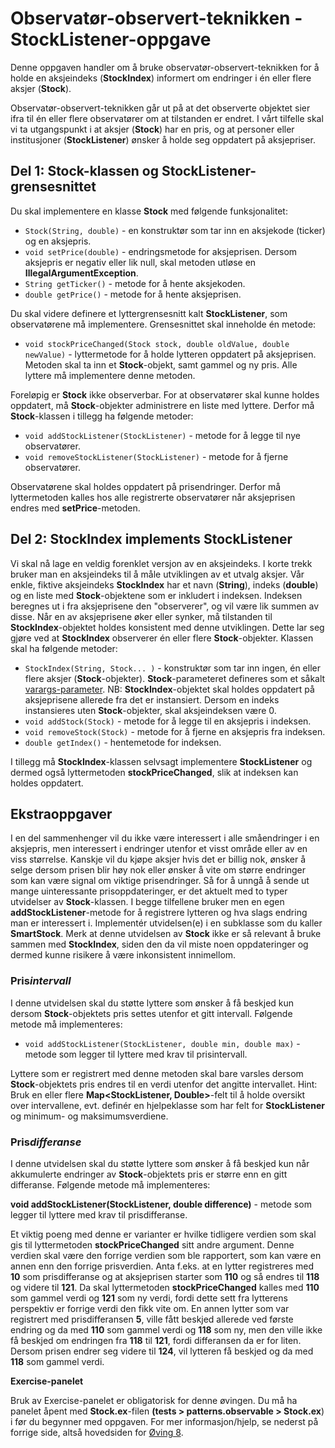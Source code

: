 # Observatør-observert-teknikken - StockListener-oppgave

Denne oppgaven handler om å bruke observatør-observert-teknikken for å holde en aksjeindeks (**StockIndex**) informert om endringer i én eller flere aksjer (**Stock**).

Observatør-observert-teknikken går ut på at det observerte objektet sier ifra til én eller flere observatører om at tilstanden er endret. I vårt tilfelle skal vi ta utgangspunkt i at aksjer (**Stock**) har en pris, og at personer eller institusjoner (**StockListener**) ønsker å holde seg oppdatert på aksjepriser.

## Del 1: Stock-klassen og StockListener-grensesnittet

Du skal implementere en klasse **Stock** med følgende funksjonalitet:

- `Stock(String, double)` - en konstruktør som tar inn en aksjekode (ticker) og en aksjepris.
- `void setPrice(double)` - endringsmetode for aksjeprisen. Dersom aksjepris er negativ eller lik null, skal metoden utløse en **IllegalArgumentException**.
- `String getTicker()` - metode for å hente aksjekoden.
- `double getPrice()` - metode for å hente aksjeprisen.

Du skal videre definere et lyttergrensesnitt kalt **StockListener**, som observatørene må implementere. Grensesnittet skal inneholde én metode:

- `void stockPriceChanged(Stock stock, double oldValue, double newValue)` - lyttermetode for å holde lytteren oppdatert på aksjeprisen. Metoden skal ta inn et **Stock**-objekt, samt gammel og ny pris. Alle lyttere må implementere denne metoden.

Foreløpig er **Stock** ikke observerbar. For at observatører skal kunne holdes oppdatert, må **Stock**-objekter administrere en liste med lyttere. Derfor må **Stock**-klassen i tillegg ha følgende metoder:

- `void addStockListener(StockListener)` - metode for å legge til nye observatører.
- `void removeStockListener(StockListener)` - metode for å fjerne observatører.

Observatørene skal holdes oppdatert på prisendringer. Derfor må lyttermetoden kalles hos alle registrerte observatører når aksjeprisen endres med **setPrice**-metoden.

## Del 2: StockIndex implements StockListener

Vi skal nå lage en veldig forenklet versjon av en aksjeindeks. I korte trekk bruker man en aksjeindeks til å måle utviklingen av et utvalg aksjer. Vår enkle, fiktive aksjeindeks **StockIndex** har et navn (**String**), indeks (**double**) og en liste med **Stock**-objektene som er inkludert i indeksen. Indeksen beregnes ut i fra aksjeprisene den "observerer", og vil være lik summen av disse. Når en av aksjeprisene øker eller synker, må tilstanden til **StockIndex**-objektet holdes konsistent med denne utviklingen. Dette lar seg gjøre ved at **StockIndex** observerer én eller flere **Stock**-objekter. Klassen skal ha følgende metoder:

- `StockIndex(String, Stock... )` - konstruktør som tar inn ingen, én eller flere aksjer (**Stock**-objekter). **Stock**-parameteret defineres som et såkalt [varargs-parameter](https://www.ntnu.no/wiki/display/tdt4100/Varargs+-+variabelt+antall+argumenter). NB: **StockIndex**-objektet skal holdes oppdatert på aksjeprisene allerede fra det er instansiert. Dersom en indeks instansieres uten **Stock**-objekter, skal aksjeindeksen være 0.
- `void addStock(Stock)` - metode for å legge til en aksjepris i indeksen.
- `void removeStock(Stock)` - metode for å fjerne en aksjepris fra indeksen.
- `double getIndex()` - hentemetode for indeksen.

I tillegg må **StockIndex**-klassen selvsagt implementere **StockListener** og dermed også lyttermetoden **stockPriceChanged**, slik at indeksen kan holdes oppdatert.

## Ekstraoppgaver

I en del sammenhenger vil du ikke være interessert i alle småendringer i en aksjepris, men interessert i endringer utenfor et visst område eller av en viss størrelse. Kanskje vil du kjøpe aksjer hvis det er billig nok, ønsker å selge dersom prisen blir høy nok eller ønsker å vite om større endringer som kan være signal om viktige prisendringer. Så for å unngå å sende ut mange uinteressante prisoppdateringer, er det aktuelt med to typer utvidelser av **Stock**-klassen. I begge tilfellene bruker men en egen **addStockListener**-metode for å registrere lytteren og hva slags endring man er interessert i. Implementér utvidelsen(e) i en subklasse som du kaller **SmartStock**. Merk at denne utvidelsen av **Stock** ikke er så relevant å bruke sammen med **StockIndex**, siden den da vil miste noen oppdateringer og dermed kunne risikere å være inkonsistent innimellom.

### Pris*intervall*

I denne utvidelsen skal du støtte lyttere som ønsker å få beskjed kun dersom **Stock**-objektets pris settes utenfor et gitt intervall. Følgende metode må implementeres:

- `void addStockListener(StockListener, double min, double max)` - metode som legger til lyttere med krav til prisintervall.

Lyttere som er registrert med denne metoden skal bare varsles dersom **Stock**-objektets pris endres til en verdi utenfor det angitte intervallet. Hint: Bruk en eller flere **Map<StockListener, Double>**-felt til å holde oversikt over intervallene, evt. definér en hjelpeklasse som har felt for **StockListener** og minimum- og maksimumsverdiene.

### Pris*differanse*

I denne utvidelsen skal du støtte lyttere som ønsker å få beskjed kun når akkumulerte endringer av **Stock**-objektets pris er større enn en gitt differanse. Følgende metode må implementeres:

**void addStockListener(StockListener, double difference)** - metode som legger til lyttere med krav til prisdifferanse.

Et viktig poeng med denne er varianter er hvilke tidligere verdien som skal gis til lyttermetoden **stockPriceChanged** sitt andre argument. Denne verdien skal være den forrige verdien som ble rapportert, som kan være en annen enn den forrige prisverdien. Anta f.eks. at en lytter registreres med **10** som prisdifferanse og at aksjeprisen starter som **110** og så endres til **118** og videre til **121**. Da skal lyttermetoden **stockPriceChanged** kalles med **110** som gammel verdi og **121** som ny verdi, fordi dette sett fra lytterens perspektiv er forrige verdi den fikk vite om. En annen lytter som var registrert med prisdifferansen **5**, ville fått beskjed allerede ved første endring og da med **110** som gammel verdi og **118** som ny, men den ville ikke få beskjed om endringen fra **118** til **121**, fordi differansen da er for liten. Dersom prisen endrer seg videre til **124**, vil lytteren få beskjed og da med **118** som gammel verdi.

**Exercise-panelet**

Bruk av Exercise-panelet er obligatorisk for denne øvingen. Du må ha panelet åpent med **Stock.ex**-filen **(tests > patterns.observable > Stock.ex**) i før du begynner med oppgaven. For mer informasjon/hjelp, se nederst på forrige side, altså hovedsiden for [Øving 8](./README.md).
